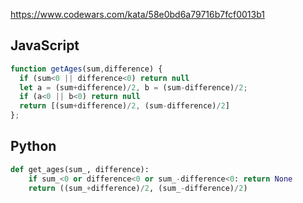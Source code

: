 https://www.codewars.com/kata/58e0bd6a79716b7fcf0013b1

## JavaScript
```js
function getAges(sum,difference) {
  if (sum<0 || difference<0) return null
  let a = (sum+difference)/2, b = (sum-difference)/2;
  if (a<0 || b<0) return null
  return [(sum+difference)/2, (sum-difference)/2]
};
```

## Python
```python
def get_ages(sum_, difference):
    if sum_<0 or difference<0 or sum_-difference<0: return None
    return ((sum_+difference)/2, (sum_-difference)/2)
```